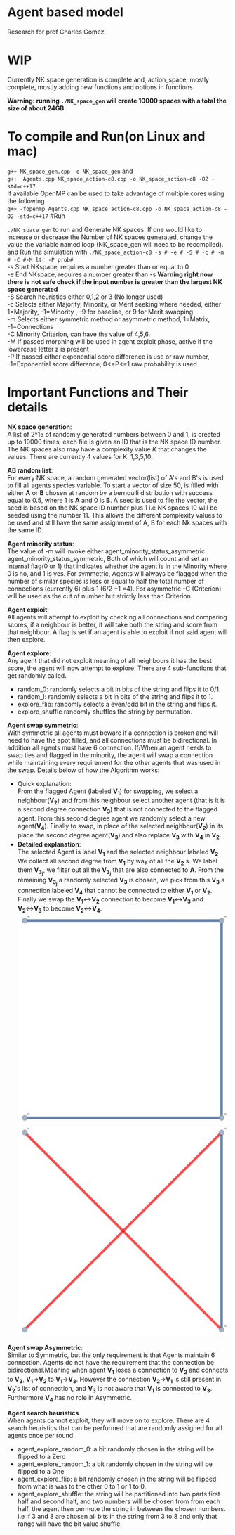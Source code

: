 # Agent based model

Research for prof Charles Gomez.

# WIP

Currently NK space generation is complete and,
action_space; mostly complete, mostly adding new functions and options in functions

**Warning: running `./NK_space_gen` will create 10000 spaces with a total the size of about 24GB**
# To compile and Run(on Linux and mac)

`g++ NK_space_gen.cpp -o NK_space_gen` and<br /> 
`g++  Agents.cpp NK_space_action-c8.cpp -o NK_space_action-c8 -O2 -std=c++17`<br />
If available OpenMP can be used to take advantage of multiple cores using the following <br /> 
`g++ -fopenmp Agents.cpp NK_space_action-c8.cpp -o NK_space_action-c8 -O2 -std=c++17`
#Run

`./NK_space_gen` to run and Generate NK spaces. If one would like to increase or decrease the Number of NK spaces generated, change the value the variable named loop (NK_space_gen will need to be recompiled).<br />
and Run the simulation with
`./NK_space_action-c8 -s # -e # -S # -c # -m # -C #-M ltr -P prob# `<br />
-s Start NKspace, requires a number greater than or equal to 0 <br />
-e End NKspace, requires a number greater than -s 
**Warning right now there is not safe check if the input number is greater than the largest NK space generated**<br />
-S Search heuristics either 0,1,2 or 3 (No longer used)<br />
-c Selects either Majority, Minority, or Merit seeking where needed, either 1=Majority, -1=Minority , -9 for baseline, or 9 for Merit swapping <br />
-m Selects either symmetric method or asymmetric method, 1=Matrix, -1=Connections <br />
-C Minority Criterion, can have the value of 4,5,6. <br />
-M If passed morphing will be used in agent exploit phase, active if the lowercase letter z is present <br />
-P If passed either exponential score difference is use or raw number, -1=Exponential score difference, 0<=P<=1 raw probability is used <br />

# Important Functions and Their details<br />
**NK space generation**:<br />
A list of 2^15 of randomly generated numbers between 0 and 1, is created up to 10000 times, each file is given an ID that is the NK space ID number. The NK spaces also may have a complexity value $K$ that changes the values. There are currently 4 values for K: 1,3,5,10.<br />

**AB random list**:<br />
For every NK space, a random generated vector(list) of A's and B's is used to fill all agents species variable. To start a vector of size 50, is filled with either **A** or **B** chosen at random by a bernoulli distribution with success equal to 0.5, where 1 is **A** and 0 is **B**. A seed is used to file the vector, the seed is based on  the NK space ID number plus 1 i.e NK spaces 10 will be seeded using the number 11. This allows the different complexity values to be used and still have the same assignment of A, B for each Nk spaces with the same ID.<br />

**Agent minority status**:<br /> 
The value of -m will invoke either agent_minority_status_asymmetric agent_minority_status_symmetric, Both of which will count and set an internal flag(0 or 1) that indicates whether the agent is in the Minority where 0 is no, and 1 is yes. 
For symmetric, Agents will always be flagged when the number of similar species is less or equal to half the total number of connections (currently 6) plus 1 (6/2 +1 =4).
For asymmetric -C (Criterion) will be used as the cut of number but strictly less than Criterion.<br />

**Agent exploit**:<br />
All agents will attempt to exploit by checking all connections and comparing scores, if a neighbour is better, it will take both the string and score from that neighbour. A flag is set if an agent is able to exploit if not said agent will then explore.<br />

**Agent explore**:<br />
Any agent that did not exploit meaning of all neighbours it has the best score, the agent will now attempt to explore. There are 4  sub-functions that get randomly called.<br />
- random_0: randomly selects a bit in bits of the string and flips it to 0/1.
- random_1: randomly selects a bit in bits of the string and flips it to 1.
- explore_flip: randomly selects a even/odd bit in the string and flips it.
- explore_shuffle randomly shuffles the string by permutation.<br />

**Agent swap symmetric**:<br />
With symmetric all agents must beware if a connection is broken and will need to have the spot filled, and all connections must be bidirectional. In addition all agents must have 6 connection. If/When an agent needs to swap ties and flagged in the minority, the agent will swap a connection while maintaining every requirement for the other agents that was used in the swap. Details below of how the Algorithm works:<br />
- Quick explanation:<br /> From the flagged Agent (labeled **V<sub>1</sub>**) for swapping, we select a neighbour(**V<sub>2</sub>**) and from this neighbour select another agent (that is it is a second degree connection **V<sub>3</sub>**) that is not connected to the flagged agent. From this second degree agent we randomly select a new agent(**V<sub>4</sub>**). Finally to swap, in place of the selected neighbour(**V<sub>2</sub>**) in its place the second degree agent(**V<sub>3</sub>**) and also replace **V<sub>3</sub>**  with **V<sub>4</sub>** in **V<sub>2</sub>**.<br />
- **Detailed explanation**:<br />
The selected Agent is label **V<sub>1</sub>** and the selected neighbour labeled **V<sub>2</sub>**
We collect all  second degree from **V<sub>1</sub>** by way of all the **V<sub>2</sub>** s. We label them **V<sub>3<sub>j</sub></sub>**, we filter out all the **V<sub>3<sub>j</sub></sub>** that are also connected to **A**.
From the remaining **V<sub>3<sub>j</sub></sub>** a randomly selected **V<sub>3</sub>** is chosen, we pick from this **V<sub>3</sub>** a connection labeled **V<sub>4</sub>** that cannot be connected to either **V<sub>1</sub>** or **V<sub>2</sub>**. Finally we swap the **V<sub>1</sub>**&#x2194;**V<sub>2</sub>** connection to become **V<sub>1</sub>**&#x2194;**V<sub>3</sub>** and **V<sub>2</sub>**&#x2194;**V<sub>3</sub>** to become **V<sub>2</sub>**&#x2194;**V<sub>4</sub>**.
![Alt text](images/algo_start.jpg?raw=true "Before Tie swapping")
![Alt text](images/algo_end.jpg?raw=true "After Tie swapping")

**Agent swap Asymmetric**:<br />
Similar to Symmetric, but the only requirement is that Agents maintain 6 connection.  Agents do not have the requirement that the connection be bidirectional.Meaning when agent **V<sub>1</sub>** loses a connection to **V<sub>2</sub>** and connects to **V<sub>3</sub>**, **V<sub>1</sub>**&#8594;**V<sub>2</sub>** to **V<sub>1</sub>**&#8594;**V<sub>3</sub>**. However the connection  **V<sub>2</sub>**&#8594;**V<sub>1</sub>** is still present in **V<sub>2</sub>**'s list of connection, and **V<sub>3</sub>** is not aware that **V<sub>1</sub>** is connected to **V<sub>3</sub>**. Furthermore **V<sub>4</sub>** has no role in Asymmetric.

**Agent search heuristics**<br/>
When agents cannot exploit, they will move on to explore.
There are 4 search heuristics that can be performed that are randomly assigned for all agents once per round. 
- agent_explore_random_0: a bit randomly chosen in the string will be flipped to a Zero
- agent_explore_random_1: a bit randomly chosen in the string will be flipped to a One
- agent_explore_flip: a bit randomly chosen in the string will be flipped from what is was to the other 0 to 1 or 1 to 0.
- agent_explore_shuffle: the string will be partitioned into two parts first half and second half,
and two numbers will be chosen from from each half. the agent then permute the string in between the chosen numbers. i.e if 3 and 8 are chosen all bits in the string from 3 to 8 and only that range will have the bit value shuffle. 